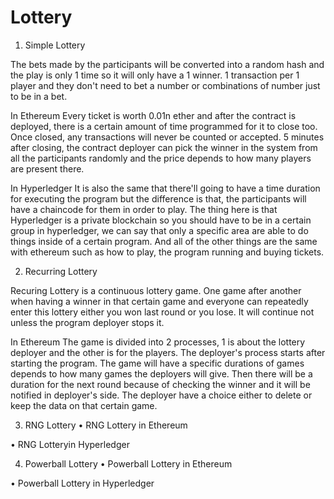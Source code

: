 # Lottery

   1. Simple Lottery
 
 The bets made by the participants will be converted into a random hash and the play is only 1 time so it will only have a 1 winner. 1 transaction per 1 player and they don't need to bet a number or combinations of number just to be in a bet.
  
   In Ethereum
 Every ticket is worth 0.01n ether and after the contract is deployed, there is a certain amount of time programmed for it to close too. Once closed, any transactions will never be counted or accepted. 5 minutes after closing, the contract deployer can pick the winner in the system from all the participants randomly and the price depends to how many players are present there.
 
   In Hyperledger
 It is also the same that there'll going to have a time duration for executing the program but the difference is that, the participants will have a chaincode for them in order to play. The thing here is that Hyperledger is a private blockchain so you should have to be in a certain group in hyperledger, we can say that only a specific area are able to do things inside of a certain program.
 And all of the other things are the same with ethereum such as how to play, the program running and buying tickets.
 
 
   2. Recurring Lottery
 
 Recuring Lottery is a continuous lottery game. One game after another when having a winner in that certain game and everyone can repeatedly enter this lottery either you won last round or you lose. It will continue not unless the program deployer stops it.
 
   In Ethereum
 The game is divided into 2 processes, 1 is about the lottery deployer and the other is for the players. The deployer's process starts after starting the program. The game will have a specific durations of games depends to how many games the deployers will give. Then there will be a duration for the next round because of checking the winner and it will be notified in deployer's side. The deployer have a choice either to delete or keep the data on that certain game.
 
3. RNG Lottery
 • RNG Lottery in Ethereum
 
 • RNG Lotteryin Hyperledger
 
4. Powerball Lottery
 • Powerball Lottery in Ethereum
 
 • Powerball Lottery in Hyperledger
